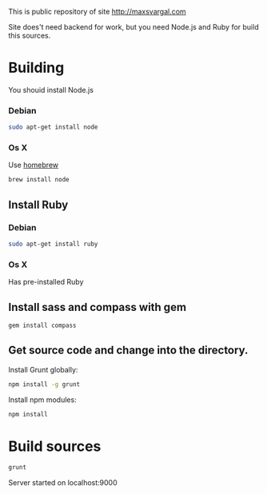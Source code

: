 This is public repository of site http://maxsvargal.com

Site does't need backend for work, but you need Node.js and Ruby for build this sources.

# Building
You shouid install Node.js

### Debian 
```sh
sudo apt-get install node
```

### Os X
Use [homebrew](https://github.com/mxcl/homebrew)
```sh
brew install node
```



## Install Ruby

### Debian 
```sh
sudo apt-get install ruby
```
### Os X
Has pre-installed Ruby

## Install sass and compass with gem
```sh
gem install compass
```

## Get source code and change into the directory.

Install Grunt globally:
```sh
npm install -g grunt
```

Install npm modules:
```sh
npm install
```


# Build sources
```sh
grunt
```
Server started on localhost:9000
